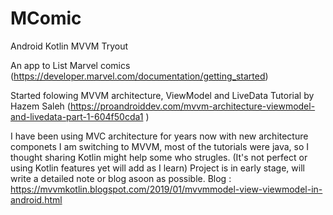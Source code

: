 # MComic
Android Kotlin MVVM Tryout

An app to List Marvel comics (https://developer.marvel.com/documentation/getting_started)

Started folowing MVVM architecture, ViewModel and LiveData Tutorial by Hazem Saleh (https://proandroiddev.com/mvvm-architecture-viewmodel-and-livedata-part-1-604f50cda1 )

I have been using MVC architecture for years now with new architecture componets I am switching to MVVM, most of the tutorials were java, so I thought sharing Kotlin might help some who strugles. (It's not perfect or using Kotlin features yet will add as I learn)
Project is in early stage, will write a detailed note or blog asoon as possible.
Blog : https://mvvmkotlin.blogspot.com/2019/01/mvvmmodel-view-viewmodel-in-android.html
